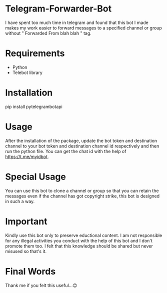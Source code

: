 # Telegram-Forwarder-Bot
I have spent too much time in telegram and found that this bot I made makes my work easier to forward messages to a specified channel or group without " Forwarded From blah blah " tag.

# Requirements
  * Python
  * Telebot library

# Installation
  pip install pytelegrambotapi

# Usage
After the installation of the package, update the bot token and destination channel to your bot token and destination channel id respectively and then run the python file.
You can get the chat id with the help of https://t.me/myidbot.

# Special Usage 
You can use this bot to clone a channel or group so that you can retain the messages even if the channel has got copyright strike, this bot is designed in such a way.

# Important
Kindly use this bot only to preserve eductional content. I am not responsible for any illegal activities you conduct with the help of this bot and I don't promote them too.
I felt that this knowledge should be shared but never misused so that's it.

# Final Words
Thank me if you felt this useful...😊

